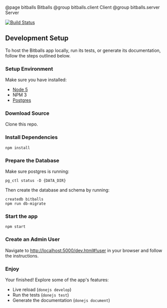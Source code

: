 @page bitballs Bitballs
@group bitballs.client Client
@group bitballs.server Server

[![Build Status](https://travis-ci.org/donejs/bitballs.svg?branch=master)](https://travis-ci.org/donejs/bitballs)


## Development Setup

To host the Bitballs app locally, run its tests, or generate its documentation,
follow the steps outlined below.

### Setup Environment

Make sure you have installed:

- [Node 5](https://nodejs.org/en/download/)
- NPM 3
- [Postgres](http://www.postgresql.org/)

### Download Source

Clone this repo.

### Install Dependencies

```
npm install
```

### Prepare the Database

Make sure postgres is running:

```
pg_ctl status -D {DATA_DIR}
```

Then create the database and schema by running:

```
createdb bitballs
npm run db-migrate
```

### Start the app

```
npm start
```

### Create an Admin User

Navigate to [http://localhost:5000/dev.html#!user](http://localhost:5000/register)
in your browser and follow the instructions.

### Enjoy

Your finished! Explore some of the app's features:

- Live reload (`donejs develop`)
- Run the tests (`donejs test`)
- Generate the documentation (`donejs document`)

